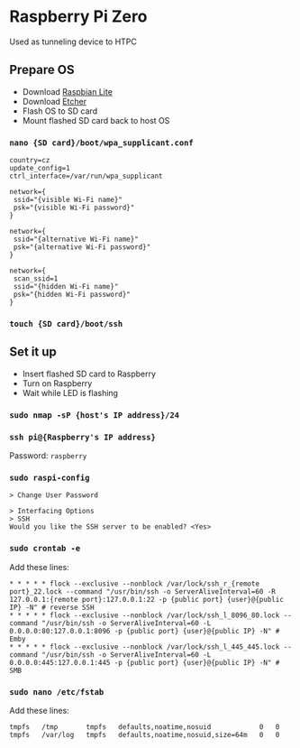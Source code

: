 # Raspberry Pi Zero

Used as tunneling device to HTPC



## Prepare OS

* Download [Raspbian Lite](https://www.raspberrypi.org/downloads/raspbian/)
* Download [Etcher](https://etcher.io/)
* Flash OS to SD card
* Mount flashed SD card back to host OS


### `nano {SD card}/boot/wpa_supplicant.conf`

```
country=cz
update_config=1
ctrl_interface=/var/run/wpa_supplicant

network={
 ssid="{visible Wi-Fi name}"
 psk="{visible Wi-Fi password}"
}

network={
 ssid="{alternative Wi-Fi name}"
 psk="{alternative Wi-Fi password}"
}

network={
 scan_ssid=1
 ssid="{hidden Wi-Fi name}"
 psk="{hidden Wi-Fi password}"
}
```


### `touch {SD card}/boot/ssh`



## Set it up

* Insert flashed SD card to Raspberry
* Turn on Raspberry
* Wait while LED is flashing


### `sudo nmap -sP {host's IP address}/24`


### `ssh pi@{Raspberry's IP address}`

Password: `raspberry`


### `sudo raspi-config`

```
> Change User Password
```

```
> Interfacing Options
> SSH
Would you like the SSH server to be enabled? <Yes>
```


### `sudo crontab -e`

Add these lines:

```
* * * * * flock --exclusive --nonblock /var/lock/ssh_r_{remote port}_22.lock --command "/usr/bin/ssh -o ServerAliveInterval=60 -R 127.0.0.1:{remote port}:127.0.0.1:22 -p {public port} {user}@{public IP} -N" # reverse SSH
* * * * * flock --exclusive --nonblock /var/lock/ssh_l_8096_80.lock --command "/usr/bin/ssh -o ServerAliveInterval=60 -L 0.0.0.0:80:127.0.0.1:8096 -p {public port} {user}@{public IP} -N" # Emby
* * * * * flock --exclusive --nonblock /var/lock/ssh_l_445_445.lock --command "/usr/bin/ssh -o ServerAliveInterval=60 -L 0.0.0.0:445:127.0.0.1:445 -p {public port} {user}@{public IP} -N" # SMB
```


### `sudo nano /etc/fstab`

Add these lines:

```
tmpfs   /tmp       tmpfs   defaults,noatime,nosuid            0   0
tmpfs   /var/log   tmpfs   defaults,noatime,nosuid,size=64m   0   0
```
